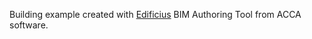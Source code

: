 Building example created with [Edificius](https://www.accasoftware.com/en/architecture-design-software) BIM Authoring Tool from ACCA software.
